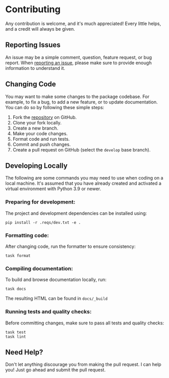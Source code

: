 # Contributing

Any contribution is welcome, and it's much appreciated! Every little helps, and a credit
will always be given.

## Reporting Issues

An issue may be a simple comment, question, feature request, or bug report.
When [reporting an issue](https://github.com/dralshehri/epiweeks/issues/new), please
make sure to provide enough information to understand it.

## Changing Code

You may want to make some changes to the package codebase. For example, to fix a bug, to
add a new feature, or to update documentation. You can do so by following these simple
steps:

1. Fork the [repository](https://github.com/dralshehri/epiweeks) on GitHub.
2. Clone your fork locally.
3. Create a new branch.
4. Make your code changes.
5. Format code and run tests.
6. Commit and push changes.
7. Create a pull request on GitHub (select the `develop` base branch).

## Developing Locally

The following are some commands you may need to use when coding on a local machine. It's
assumed that you have already created and activated a virtual environment with Python
3.9 or newer.

### Preparing for development:

The project and development dependencies can be installed using:

```shell
pip install -r .reqs/dev.txt -e .
```

### Formatting code:

After changing code, run the formatter to ensure consistency:

```shell
task format
```

### Compiling documentation:

To build and browse documentation locally, run:

```shell
task docs
```

The resulting HTML can be found in `docs/_build`

### Running tests and quality checks:

Before committing changes, make sure to pass all tests and quality checks:

```shell
task test
task lint
```

## Need Help?

Don't let anything discourage you from making the pull request. I can help you! Just go
ahead and submit the pull request.
